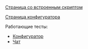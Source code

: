 [Страница со встроенным скриптом](http://htmlpreview.github.io/?https://github.com/Besomhead/js--touchsoft/blob/besomhead-task02/task-02/Besomhead/src/chat/append_chat.html)

[Страница конфигуратора](http://htmlpreview.github.io/?https://github.com/Besomhead/js--touchsoft/blob/besomhead-task02/task-02/Besomhead/src/chat-config/chat_configurator.html)

Работающие тесты:
 * [Конфигуратор](http://htmlpreview.github.io/?https://github.com/Besomhead/js--touchsoft/blob/besomhead-task02/task-02/Besomhead/test/chat-config/chat_config_tests.html)
 * [Чат](http://htmlpreview.github.io/?https://github.com/Besomhead/js--touchsoft/blob/besomhead-task02/task-02/Besomhead/test/chat/chat_tests.html)
